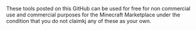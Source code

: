 These tools posted on this GitHub can be used for free for non commercial use and commercial purposes for the Minecraft Marketplace under the condition that you do not claimkj any of these as your own.
